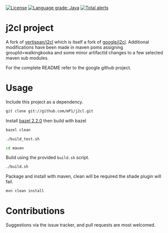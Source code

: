 [![License](https://img.shields.io/badge/License-Apache%202.0-blue.svg)](https://opensource.org/licenses/Apache-2.0)
[![Language grade: Java](https://img.shields.io/lgtm/grade/java/g/mP1/j2cl.svg?logo=lgtm&logoWidth=18)](https://lgtm.com/projects/g/mP1/j2cl/context:java)
[![Total alerts](https://img.shields.io/lgtm/alerts/g/mP1/j2cl.svg?logo=lgtm&logoWidth=18)](https://lgtm.com/projects/g/mP1/j2cl/alerts/)



j2cl project
============

A fork of [vertispan/j2cl](http://github.com/vertispan/j2cl.git) which is itself a fork of [google/j2cl](http://github.com/google/j2cl.git).
Additional modifications have been made in maven poms assigning groupId=walkingkooka and some minor artifactId changes
to a few selected maven sub modules.

For the complete README refer to the google github project.



# Usage

Include this project as a dependency.

```xml
git clone git://github.com/mP1/j2cl.git
```

Install [bazel 2.2.0](https://docs.bazel.build/versions/1.0.0/install.html) then build with bazel

```bash
bazel clean
```

```bash
./build_test.sh
```

```bash
cd maven
```

Build using the provided `build.sh` script.

```bash
./build.sh
```

Package and install with maven, clean will be required the shade plugin will fail.

```bash
mvn clean install
```



# Contributions

Suggestions via the issue tracker, and pull requests are most welcomed.
